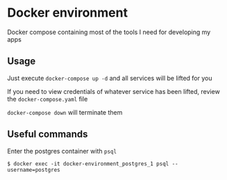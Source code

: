 # Docker environment

Docker compose containing most of the tools I need for developing my apps

## Usage

Just execute `docker-compose up -d` and all services will be lifted for you

If you need to view credentials of whatever service has been lifted, review the `docker-compose.yaml` file

`docker-compose down` will terminate them

## Useful commands

Enter the postgres container with `psql`

`$ docker exec -it docker-environment_postgres_1 psql --username=postgres`